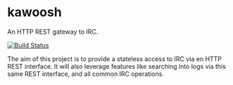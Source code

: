 kawoosh
=======

An HTTP REST gateway to IRC.

[![Build Status](https://travis-ci.org/jd/kawoosh.png?branch=master)](https://travis-ci.org/jd/kawoosh)

The aim of this project is to provide a stateless access to IRC via en HTTP REST interface. It will also leverage features like searching into logs via this same REST interface, and all common IRC operations.

